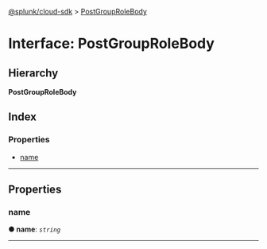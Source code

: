 [@splunk/cloud-sdk](../README.md) > [PostGroupRoleBody](../interfaces/postgrouprolebody.md)

# Interface: PostGroupRoleBody

## Hierarchy

**PostGroupRoleBody**

## Index

### Properties

* [name](postgrouprolebody.md#name)

---

## Properties

<a id="name"></a>

###  name

**● name**: *`string`*

___

